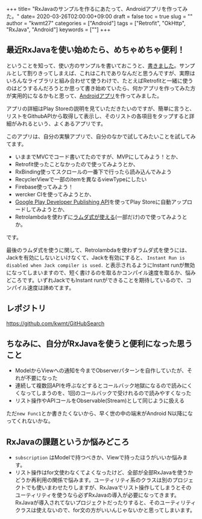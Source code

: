 +++
title= "RxJavaのサンプルを作るにあたって、Androidアプリを作ってみた。"
date= 2020-03-26T02:00:00+09:00
draft = false
toc = true
slug = ""
author = "kwmt27"
categories = ["Android"]
tags = ["Retrofit", "OkHttp", "RxJava", "Android"]
keywords = [""]
+++

## 最近RxJavaを使い始めたら、めちゃめちゃ便利！
ということを知って、使い方のサンプルを書いておこうと、<a href="https://github.com/kwmt/RxJavaSample" target="_blank">書きました</a>。サンプルとして割りきってしまえば、これはこれでありなんだと思うんですが、実際はいろんなライブラリと組み合わせて使うわけで、たとえばRetrofitと一緒に使うのはどうするんだろうとか思って書き始めていたら、何かアプリを作ってみた方が実用的になるかもと思って、<a href="https://play.google.com/store/apps/details?id=net.kwmt27.codesearch" target="_blank">Androidアプリ</a>を作ってみました。

アプリの詳細はPlay Storeの説明を見ていただきたいのですが、簡単に言うと、リストをGithubAPIから取得して表示し、そのリストの各項目をタップすると詳細がみれるという、よくあるアプリです。


このアプリは、自分の実験アプリで、自分のなかで試してみたいことを試してみてます。

* いままでMVCでコード書いてたのですが、MVPにしてみよう！とか、
* Retrofit使ったことなかったので使ってみようとか、
* RxBinding使ってスクロールの一番下で行ったら読み込んでみよう
* RecyclerViewで一部のitemを異なるviewTypeにしたい
* Firebase使ってみよう！
* wercker CIを使ってみようとか、
* <a href="https://developers.google.com/android-publisher/#publishing" target="_blank">Google Play Developer Publishing API</a>を使ってPlay Storeに自動アップロードしてみようとか、
* Retrolambdaを使わずに<a href="https://developer.android.com/guide/platform/j8-jack.html?hl=ja#supported-features" target="_blank">ラムダ式が使える</a>(一部だけ)ので使ってみようとか。

です。

最後のラムダ式を使うに関して、Retrolambdaを使わずラムダ式を使うには、Jackを有効にしないといけなくて、Jackを有効にすると、 `Instant Run is disabled when Jack compiler is used.` と表示されるようにInstant runが無効になってしまいますので、短く書けるのを取るかコンパイル速度を取るか、悩みどころです。いずれJackでもInstant runができることを期待しているので、コンパイル速度は諦めてます。



## レポジトリ
https://github.com/kwmt/GitHubSearch

## ちなみに、自分がRxJavaを使うと便利になった思うこと
* ModelからViewへの通知を今までObserverパターンを自作していたが、それが不要になった
* 連続して複数回APIを呼ぶなどするとコールバック地獄になるので読みにくくなってしまうのを、1回のコールバックで受けれるので読みやすくなった
* リスト操作やAPIコールをObservable(Stream)として同じように扱える

ただ`new Func1`とか書きたくないから、早く世の中の端末がAndroid N以降になってくれないかな。

## RxJavaの課題というか悩みどころ
* `subscription` はModelで持つべきか、Viewで持ったほうがいいか悩みます。
* リスト操作はfor文使わなくてよくなったけど、全部が全部RxJavaを使うかどうか再利用の関係で悩みます。ユーティリティ系のクラスは別のプロジェクトでも使いまわせたりしますが、RxJavaでリスト操作してしまうとそのユーティリティを使うなら必ずRxJavaの導入が必要になってきます。RxJavaが導入されてないプロジェクトだったりすると、そのユーティリティクラスは使えないので、for文の方がいいんじゃないかと思ってしまいます。


